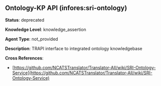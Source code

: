 [//]: # (DO NOT MANUALLY EDIT THIS FILE. IT IS GENERATED FROM A TEMPLATE.)

## Ontology-KP API (infores:sri-ontology)

**Status**: deprecated
  
**Knowledge Level**: knowledge_assertion
  
**Agent Type**: not_provided

**Description**: TRAPI interface to integrated ontology knowledgebase

**Cross References**:

- [https://github.com/NCATSTranslator/Translator-All/wiki/SRI-Ontology-Service](https://github.com/NCATSTranslator/Translator-All/wiki/SRI-Ontology-Service)

